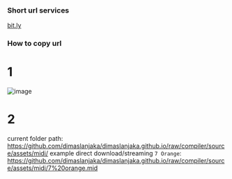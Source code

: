 ### Short url services
[bit.ly](http://bitly.com)

### How to copy url
# 1
![image](https://user-images.githubusercontent.com/12471057/130082790-7798e493-a9b3-426c-8532-7b8468033d45.png)

# 2
current folder path:  
https://github.com/dimaslanjaka/dimaslanjaka.github.io/raw/compiler/source/assets/midi/
example direct download/streaming `7 Orange`:   
https://github.com/dimaslanjaka/dimaslanjaka.github.io/raw/compiler/source/assets/midi/7%20orange.mid

